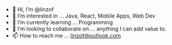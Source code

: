 - 👋 Hi, I’m @linzof
- 👀 I’m interested in ... Java, React, Mobile Apps, Web Dev
- 🌱 I’m currently learning ... Programming 
- 💞️ I’m looking to collaborate on ... anything I can add value to.
- 📫 How to reach me ... linzof@outlook.com

<!---
linzof/linzof is a ✨ special ✨ repository because its `README.md` (this file) appears on your GitHub profile.
You can click the Preview link to take a look at your changes.
--->
